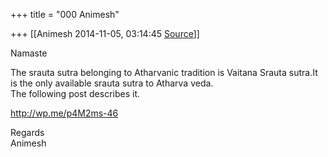 +++
title = "000 Animesh"

+++
[[Animesh	2014-11-05, 03:14:45 [Source](https://groups.google.com/g/samskrita/c/HR-fSru1EfU)]]



Namaste

The srauta sutra belonging to Atharvanic tradition is Vaitana Srauta sutra.It is the only available srauta sutra to Atharva veda.  
The following post describes it.

<http://wp.me/p4M2ms-46>

Regards  
Animesh  

